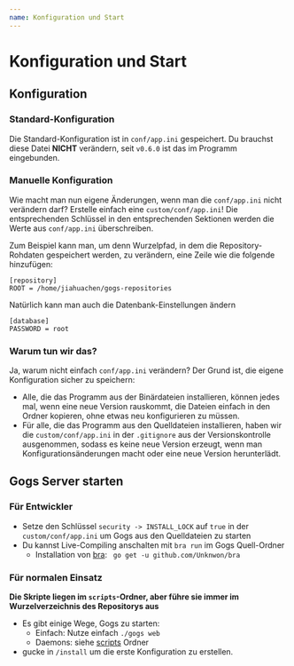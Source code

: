 ```yaml
---
name: Konfiguration und Start
---
```


# Konfiguration und Start

## Konfiguration

### Standard-Konfiguration

Die Standard-Konfiguration ist in `conf/app.ini` gespeichert. Du brauchst diese Datei **NICHT** verändern, seit `v0.6.0` ist das im Programm eingebunden.

### Manuelle Konfiguration

Wie macht man nun eigene Änderungen, wenn man die `conf/app.ini` nicht verändern darf? Erstelle einfach eine `custom/conf/app.ini`! Die entsprechenden Schlüssel in den entsprechenden Sektionen werden die Werte aus `conf/app.ini` überschreiben.

Zum Beispiel kann man, um denn Wurzelpfad, in dem die Repository-Rohdaten gespeichert werden, zu verändern, eine Zeile wie die folgende hinzufügen:

```
[repository]
ROOT = /home/jiahuachen/gogs-repositories
```

Natürlich kann man auch die Datenbank-Einstellungen ändern

```
[database]
PASSWORD = root
```

### Warum tun wir das?

Ja, warum nicht einfach `conf/app.ini` verändern? Der Grund ist, die eigene Konfiguration sicher zu speichern:

- Alle, die das Programm aus der Binärdateien installieren, können jedes mal, wenn eine neue Version rauskommt, die Dateien einfach in den Ordner kopieren, ohne etwas neu konfigurieren zu müssen.
- Für alle, die das Programm aus den Quelldateien installieren, haben wir die `custom/conf/app.ini` in der `.gitignore` aus der Versionskontrolle ausgenommen, sodass es keine neue Version erzeugt, wenn man Konfigurationsänderungen macht oder eine neue Version herunterlädt.

## Gogs Server starten

### Für Entwickler

- Setze den Schlüssel `security -> INSTALL_LOCK` auf `true` in der `custom/conf/app.ini` um Gogs aus den Quelldateien zu starten
- Du kannst Live-Compiling anschalten mit `bra run` im Gogs Quell-Ordner
	- Installation von [bra](https://github.com/Unknwon/bra): ` go get -u github.com/Unknwon/bra`

### Für normalen Einsatz

**Die Skripte liegen im `scripts`-Ordner, aber führe sie immer im Wurzelverzeichnis des Repositorys aus**

- Es gibt einige Wege, Gogs zu starten:
	- Einfach: Nutze einfach `./gogs web`
	- Daemons: siehe [scripts](https://github.com/gogs/gogs/tree/main/scripts) Ordner
- gucke in `/install` um die erste Konfiguration zu erstellen.
